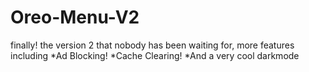 # Oreo-Menu-V2
finally! the version 2 that nobody has been waiting for, more features including *Ad Blocking! *Cache Clearing!  *And a very cool darkmode
